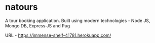# natours

A tour booking application. Built using modern technologies - Node JS, Mongo DB, Express JS and Pug

URL - https://immense-shelf-41781.herokuapp.com/
